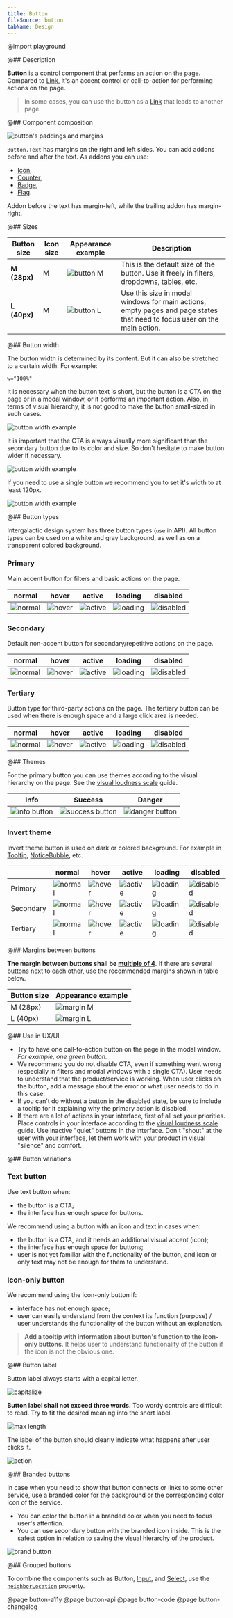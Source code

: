 ```yaml
---
title: Button
fileSource: button
tabName: Design
---
```


@import playground

@## Description

**Button** is a control component that performs an action on the page. Compared to [Link](/components/link/), it's an accent control or call-to-action for performing actions on the page.

> In some cases, you can use the button as a [Link](/components/link/) that leads to another page.

@## Component composition

![button's paddings and margins](static/margins.png)

`Button.Text` has margins on the right and left sides. You can add addons before and after the text. As addons you can use:

- [Icon](/style/icon/),
- [Counter](/components/counter/),
- [Badge](/components/badge/),
- [Flag](/components/flags/).

Addon before the text has margin-left, while the trailing addon has margin-right.

@## Sizes

| Button size  | Icon size | Appearance example             | Description                                                                                                              |
| ------------ | --------- | ------------------------------ | ------------------------------------------------------------------------------------------------------------------------ |
| **M (28px)** | M         | ![button M](static/size-m.png) | This is the default size of the button. Use it freely in filters, dropdowns, tables, etc.                                |
| **L (40px)** | M         | ![button L](static/size-l.png) | Use this size in modal windows for main actions, empty pages and page states that need to focus user on the main action. |

@## Button width

The button width is determined by its content. But it can also be stretched to a certain width. For example:

```
w="100%"
```

It is necessary when the button text is short, but the button is a CTA on the page or in a modal window, or it performs an important action. Also, in terms of visual hierarchy, it is not good to make the button small-sized in such cases.

![button width example](static/button-width.png)

It is important that the CTA is always visually more significant than the secondary button due to its color and size. So don't hesitate to make button wider if necessary.

![button width example](static/button-width2.png)

If you need to use a single button we recommend you to set it's width to at least 120px.

![button width example](static/button-width3.png)

@## Button types

Intergalactic design system has three button types (`use` in API). All button types can be used on a white and gray background, as well as on a transparent colored background.

### Primary

Main accent button for filters and basic actions on the page.

| normal                              | hover                             | active                              | loading                               | disabled                                |
| ----------------------------------- | --------------------------------- | ----------------------------------- | ------------------------------------- | --------------------------------------- |
| ![normal](static/button-normal.png) | ![hover](static/button-hover.png) | ![active](static/button-active.png) | ![loading](static/button-loading.png) | ![disabled](static/button-disabled.png) |

### Secondary

Default non-accent button for secondary/repetitive actions on the page.

| normal                          | hover                                | active                                 | loading                                  | disabled                                   |
| ------------------------------- | ------------------------------------ | -------------------------------------- | ---------------------------------------- | ------------------------------------------ |
| ![normal](static/secondary.png) | ![hover](static/secondary-hover.png) | ![active](static/secondary-active.png) | ![loading](static/secondary-loading.png) | ![disabled](static/secondary-disabled.png) |

### Tertiary

Button type for third-party actions on the page. The tertiary button can be used when there is enough space and a large click area is needed.

| normal                         | hover                               | active                                | loading                                 | disabled                                  |
| ------------------------------ | ----------------------------------- | ------------------------------------- | --------------------------------------- | ----------------------------------------- |
| ![normal](static/tertiary.png) | ![hover](static/tertiary-hover.png) | ![active](static/tertiary-active.png) | ![loading](static/tertiary-loading.png) | ![disabled](static/tertiary-disabled.png) |

@## Themes

For the primary button you can use themes according to the visual hierarchy on the page. See the [visual loudness scale](/core-principles/visual-loudness-scale) guide.

| Info                                 | Success                                    | Danger                                   |
| ------------------------------------ | ------------------------------------------ | ---------------------------------------- |
| ![info button](static/info-butt.png) | ![success button](static/success-butt.png) | ![danger button](static/danger-butt.png) |

### Invert theme

Invert theme button is used on dark or colored background. For example in [Tooltip](/components/tooltip/), [NoticeBubble](/components/notice-bubble/), etc.

|           | normal                                       | hover                                      | active                                       | loading                                        | disabled                                         |
| --------- | -------------------------------------------- | ------------------------------------------ | -------------------------------------------- | ---------------------------------------------- | ------------------------------------------------ |
| Primary   | ![normal](static/invert-normal.png)          | ![hover](static/invert-hover.png)          | ![active](static/invert-active.png)          | ![loading](static/invert-loading.png)          | ![disabled](static/invert-disabled.png)          |
| Secondary | ![normal](static/invert-second-normal.png)   | ![hover](static/invert-second-hover.png)   | ![active](static/invert-second-active.png)   | ![loading](static/invert-second-loading.png)   | ![disabled](static/invert-second-disabled.png)   |
| Tertiary  | ![normal](static/invert-tertiary-normal.png) | ![hover](static/invert-tertiary-hover.png) | ![active](static/invert-tertiary-active.png) | ![loading](static/invert-tertiary-loading.png) | ![disabled](static/invert-tertiary-disabled.png) |

@## Margins between buttons

**The margin between buttons shall be [multiple of 4](/layout/box-system/#spacing_system)**. If there are several buttons next to each other, use the recommended margins shown in table below.

| Button size | Appearance example               |
| ----------- | -------------------------------- |
| M (28px)    | ![margin M](static/margin-2.png) |
| L (40px)    | ![margin L](static/margin-1.png) |

@## Use in UX/UI

- Try to have one call-to-action button on the page in the modal window. _For example, one green button._
- We recommend you do not disable CTA, even if something went wrong (especially in filters and modal windows with a single CTA). User needs to understand that the product/service is working. When user clicks on the button, add a message about the error or what user needs to do in this case.
- If you can't do without a button in the disabled state, be sure to include a tooltip for it explaining why the primary action is disabled.
- If there are a lot of actions in your interface, first of all set your priorities. Place controls in your interface according to the [visual loudness scale](/core-principles/visual-loudness-scale/) guide. Use inactive "quiet" buttons in the interface. Don't "shout" at the user with your interface, let them work with your product in visual "silence" and comfort.

@## Button variations

### Text button

Use text button when:

- the button is a CTA;
- the interface has enough space for buttons.

We recommend using a button with an icon and text in cases when:

- the button is a CTA, and it needs an additional visual accent (icon);
- the interface has enough space for buttons;
- user is not yet familiar with the functionality of the button, and icon or only text may not be enough for them to understand.

### Icon-only button

We recommend using the icon-only button if:

- interface has not enough space;
- user can easily understand from the context its function (purpose) / user understands the functionality of the button without an explanation.

> **Add a tooltip with information about button's function to the icon-only buttons**. It helps user to understand functionality of the button if the icon is not the obvious one.

@## Button label

Button label always starts with a capital letter.

![capitalize](static/capitalize.png)

**Button label shall not exceed three words.** Too wordy controls are difficult to read. Try to fit the desired meaning into the short label.

![max length](static/max-length.png)

The label of the button should clearly indicate what happens after user clicks it.

![action](static/define-action.png)

@## Branded buttons

In case when you need to show that button connects or links to some other service, use a branded color for the background or the corresponding color icon of the service.

- You can color the button in a branded color when you need to focus user's attention.
- You can use secondary button with the branded icon inside. This is the safest option in relation to saving the visual hierarchy of the product.

![brand button](static/button-brand.png)

@## Grouped buttons

To combine the components such as Button, [Input](/components/input), and [Select](/components/select), use the [`neighborLocation`](/components/button/button-api/) property.

@page button-a11y
@page button-api
@page button-code
@page button-changelog
